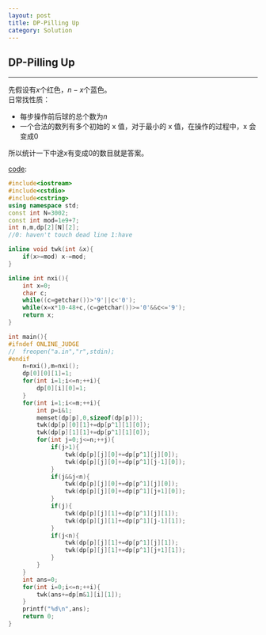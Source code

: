 ```yaml
---
layout: post
title: DP-Pilling Up
category: Solution
---
```


## DP-Pilling Up

---

先假设有$x$个红色，$n-x$个蓝色。  
日常找性质：  
* 每步操作前后球的总个数为$n$  
* 一个合法的数列有多个初始的 x 值，对于最小的 x 值，在操作的过程中，x 会变成0  

所以统计一下中途$x$有变成0的数目就是答案。  

[code](https://github.com/syniox/Online_Judge_solutions/blob/master/AtCoder/AGC013D.cpp):
```c++
#include<iostream>
#include<cstdio>
#include<cstring>
using namespace std;
const int N=3002;
const int mod=1e9+7;
int n,m,dp[2][N][2];
//0: haven't touch dead line 1:have

inline void twk(int &x){
	if(x>=mod) x-=mod;
}

inline int nxi(){
	int x=0;
	char c;
	while((c=getchar())>'9'||c<'0');
	while(x=x*10-48+c,(c=getchar())>='0'&&c<='9');
	return x;
}

int main(){
#ifndef ONLINE_JUDGE
//	freopen("a.in","r",stdin);
#endif
	n=nxi(),m=nxi();
	dp[0][0][1]=1;
	for(int i=1;i<=n;++i){
		dp[0][i][0]=1;
	}
	for(int i=1;i<=m;++i){
		int p=i&1;
		memset(dp[p],0,sizeof(dp[p]));
		twk(dp[p][0][1]+=dp[p^1][1][0]);
		twk(dp[p][1][1]+=dp[p^1][1][0]);
		for(int j=0;j<=n;++j){
			if(j>1){
				twk(dp[p][j][0]+=dp[p^1][j][0]);
				twk(dp[p][j][0]+=dp[p^1][j-1][0]);
			}
			if(j&&j<n){
				twk(dp[p][j][0]+=dp[p^1][j][0]);
				twk(dp[p][j][0]+=dp[p^1][j+1][0]);
			}
			if(j){
				twk(dp[p][j][1]+=dp[p^1][j][1]);
				twk(dp[p][j][1]+=dp[p^1][j-1][1]);
			}
			if(j<n){
				twk(dp[p][j][1]+=dp[p^1][j][1]);
				twk(dp[p][j][1]+=dp[p^1][j+1][1]);
			}
		}
	}
	int ans=0;
	for(int i=0;i<=n;++i){
		twk(ans+=dp[m&1][i][1]);
	}
	printf("%d\n",ans);
	return 0;
}
```